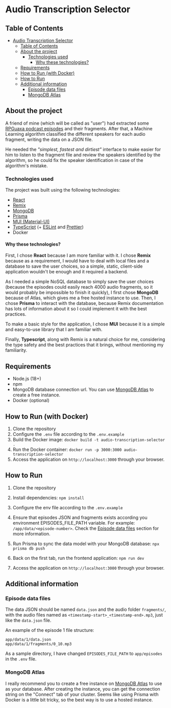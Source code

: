 
# Audio Transcription Selector

## Table of Contents

- [Audio Transcription Selector](#audio-transcription-selector)
  - [Table of Contents](#table-of-contents)
  - [About the project](#about-the-project)
    - [Technologies used](#technologies-used)
      - [Why these technologies?](#why-these-technologies)
  - [Requirements](#requirements)
  - [How to Run (with Docker)](#how-to-run-with-docker)
  - [How to Run](#how-to-run)
  - [Additional information](#additional-information)
    - [Episode data files](#episode-data-files)
    - [MongoDB Atlas](#mongodb-atlas)

## About the project

A friend of mine (which will be called as "user") had extracted some [RPGuaxa podcast episodes](https://www.deviante.com.br/podcasts/rpguaxa/) and their fragments. After that, a Machine Learning algorithm classified the different speakers for each audio fragment, writing the data on a JSON file.

He needed the *"simplest, fastest and dirtiest"* interface to make easier for him to listen to the fragment file and review the speakers identified by the algorithm, so he could fix the speaker identification in case of the algorithm's mistake.

### Technologies used

The project was built using the following technologies:

- [React](https://react.dev)
- [Remix](https://remix.run)
- [MongoDB](https://www.mongodb.com)
- [Prisma](https://www.prisma.io)
- [MUI (Material-UI)](https://mui.com/material-ui/)
- [TypeScript](https://www.typescriptlang.org) (+ [ESLint](https://eslint.org) and [Prettier](https://prettier.io))
- Docker

#### Why these technologies?

First, I chose **React** because I am more familiar with it. I chose **Remix** because as a requirement, I would have to deal with local files and a database to save the user choices, so a simple, static, client-side application wouldn't be enough and it required a backend.

As I needed a simple NoSQL database to simply save the user choices (because the episodes could easily reach 4000 audio fragments, so it would probably be impossible to finish it quickly), I first chose **MongoDB** because of Atlas, which gives me a free hosted instance to use. Then, I chose **Prisma** to interact with the database, because Remix documentation has lots of information about it so I could implement it with the best practices.

To make a basic style for the application, I chose **MUI** because it is a simple and easy-to-use library that I am familiar with.

Finally, **Typescript**, along with Remix is a natural choice for me, considering the type safety and the best practices that it brings, without mentioning my familiarity.

## Requirements

- Node.js (18+)
- npm
- MongoDB database connection url. You can use [MongoDB Atlas](https://www.mongodb.com/cloud/atlas) to create a free instance.
- Docker (optional)

## How to Run (with Docker)

1. Clone the repository
2. Configure the `.env` file according to the `.env.example`
3. Build the Docker image: `docker build -t audio-transcription-selector .`
4. Run the Docker container: `docker run -p 3000:3000 audio-transcription-selector`
5. Access the application on `http://localhost:3000` through your browser.

## How to Run

1. Clone the repository

2. Install dependencies: `npm install`

3. Configure the env file according to the `.env.example`

4. Ensure that episodes JSON and fragments exists according you environment EPISODES_FILE_PATH variable. For example: `/app/data/<episode-number>`. Check the [Episode data files](#episode-data-files) section for more information.

5. Run Prisma to sync the data model with your MongoDB database: `npx prisma db push`

6. Back on the first tab, run the frontend application: `npm run dev`

7. Access the application on `http://localhost:3000` through your browser.

## Additional information

### Episode data files

The data JSON should be named `data.json` and the audio folder `fragments/`, with the audio files named as `<timestamp-start>_<timestamp-end>.mp3`, just like the `data.json` file.

An example of the episode 1 file structure:

``` plaintext
app/data/1/data.json
app/data/1/fragments/0_10.mp3
```

As a sample directory, I have changed `EPISODES_FILE_PATH` to `app/episodes` in the `.env` file.

### MongoDB Atlas

I really recommend you to create a free instance on [MongoDB Atlas](https://atlas.mongodb.com) to use as your database. After creating the instance, you can get the connection string on the "Connect" tab of your cluster. Seems like using Prisma with Docker is a little bit tricky, so the best way is to use a hosted instance.
